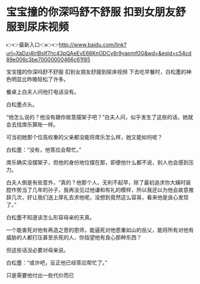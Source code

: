 # 宝宝撞的你深吗舒不舒服 扣到女朋友舒服到尿床视频

👉👉最新入口👈👉👉http://www.baidu.com/link?url=XaDzi4lrlBsIf7hc43pQAeEvE68KnODCy8r9yapmf0G&wd=&eqid=c54cd89e006c3be70000000466c61f85

宝宝撞的你深吗舒不舒服 扣到女朋友舒服到尿床视频
下去吃早餐时，白松墨的神色明显比昨晚轻松了许多。

餐桌上白夫人问他打电话没有。

白松墨点头。

“他怎么说的？他没有跟你故意摆架子吧？”白夫人问，似乎发生了这些的话，她就会去找席乐算账一样。

可当初她那个位高权重的父亲都没能将席乐怎么样，她又能如何呢？

白松墨：“没有，他答应会帮忙。”

席乐确实没摆架子，但他的身份地位摆在那，即便他什么都不说，别人也会感到压力。

白夫人倒是有些意外，“真的？他那个人，无利不起早，除了最初追求你大姨时装腔作势当了几年的孙子，我再没见过他谦和有礼的模样，所以我还以为他会故意推辞几次，好让我们送上厚礼去求他呢，没想到竟然这么容易，看来他是良心发现了。”

白松墨不知道该怎么形容母亲的天真。

一个能害死对他有再造之恩的恩师，能逼死对他恩重如山的岳父，能将所有对他有威胁的人都打压甚至杀死的人，你指望他有良心那种东西？

但这些话没必要对母亲说。

白松墨：“或许吧，反正他已经答应帮忙了。”

只是需要他付出一些代价而已
